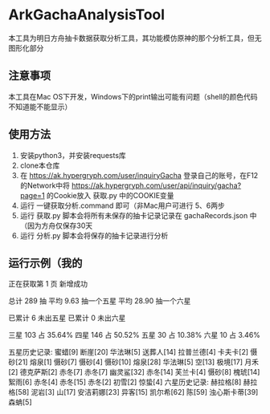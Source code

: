 # ArkGachaAnalysisTool
本工具为明日方舟抽卡数据获取分析工具，其功能模仿原神的那个分析工具，但无图形化部分

## 注意事项
本工具在Mac OS下开发，Windows下的print输出可能有问题（shell的颜色代码不知道能不能显示）

## 使用方法
1. 安装python3，并安装requests库
2. clone本仓库
3. 在 https://ak.hypergryph.com/user/inquiryGacha 登录自己的账号，在F12的Network中将 https://ak.hypergryph.com/user/api/inquiry/gacha?page=1 的Cookie放入 获取.py 中的COOKIE变量
4. 运行 一键获取分析.command 即可（非Mac用户可进行 5、6两步
5. 运行 获取.py 脚本会将所有未保存的抽卡记录记录在 gachaRecords.json 中（因为方舟仅保存30天
6. 运行 分析.py 脚本会将保存的抽卡记录进行分析

## 运行示例（我的
正在获取第 1 页
新增成功

总计 289 抽
平均 9.63 抽一个五星
平均 28.90 抽一个六星

已累计 6 未出五星
已累计 0 未出六星

三星 103 占 35.64%
四星 146 占 50.52%
五星 30 占 10.38%
六星 10 占 3.46%

五星历史记录: 蜜蜡[9] 断崖[20] 华法琳[5] 送葬人[14] 拉普兰德[4] 卡夫卡[2] 慑砂[21] 熔泉[1] 慑砂[7] 慑砂[4] 慑砂[10] 熔泉[28] 华法琳[5] 空[13] 极境[17] 月禾[2] 德克萨斯[2] 赤冬[7] 赤冬[7] 幽灵鲨[32] 赤冬[14] 芙兰卡[4] 慑砂[8] 槐琥[14] 絮雨[6] 赤冬[4] 赤冬[15] 赤冬[2] 初雪[2] 惊蛰[4]
六星历史记录: 赫拉格[8] 赫拉格[58] 泥岩[3] 山[17] 安洁莉娜[23] 异客[15] 凯尔希[62] 陈[59] 浊心斯卡蒂[39] 森蚺[5]
